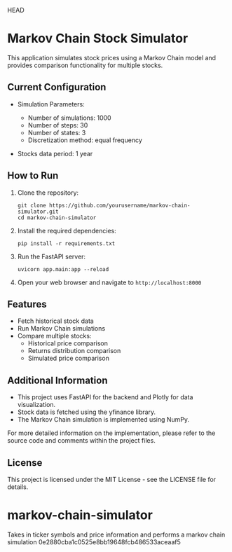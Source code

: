 HEAD
# Markov Chain Stock Simulator

This application simulates stock prices using a Markov Chain model and provides comparison functionality for multiple stocks.

## Current Configuration

- Simulation Parameters:
  - Number of simulations: 1000
  - Number of steps: 30
  - Number of states: 3
  - Discretization method: equal frequency

- Stocks data period: 1 year

## How to Run

1. Clone the repository:
   ```
   git clone https://github.com/yourusername/markov-chain-simulator.git
   cd markov-chain-simulator
   ```

2. Install the required dependencies:
   ```
   pip install -r requirements.txt
   ```

3. Run the FastAPI server:
   ```
   uvicorn app.main:app --reload
   ```

4. Open your web browser and navigate to `http://localhost:8000`

## Features

- Fetch historical stock data
- Run Markov Chain simulations
- Compare multiple stocks:
  - Historical price comparison
  - Returns distribution comparison
  - Simulated price comparison

## Additional Information

- This project uses FastAPI for the backend and Plotly for data visualization.
- Stock data is fetched using the yfinance library.
- The Markov Chain simulation is implemented using NumPy.

For more detailed information on the implementation, please refer to the source code and comments within the project files.
## License

This project is licensed under the MIT License - see the LICENSE file for details.

# markov-chain-simulator
Takes in ticker symbols and price information and performs a markov chain simulation
0e2880cba1c0525e8bb19648fcb486533aceaaf5


